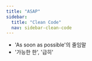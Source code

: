 ```yaml
---
title: "ASAP"
sidebar:
  title: "Clean Code"
  nav: sidebar-clean-code
---
```


- 'As soon as possible'의 줄임말
- '가능한 한', '급히'
